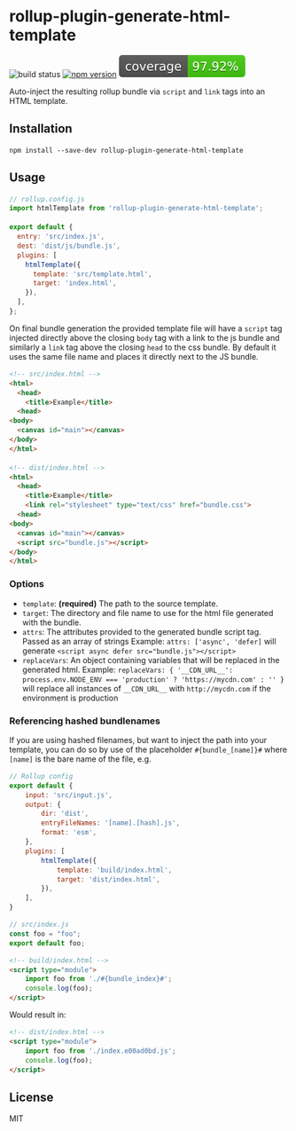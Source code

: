 # rollup-plugin-generate-html-template

![build status](https://api.travis-ci.org/bengsfort/rollup-plugin-generate-html-template.svg?branch=master) [![npm version](https://badge.fury.io/js/rollup-plugin-generate-html-template.svg)](https://www.npmjs.com/package/rollup-plugin-generate-html-template) ![code coverage](coverage/coverage.svg)

Auto-inject the resulting rollup bundle via `script` and `link` tags into an HTML template.

## Installation

```shell
npm install --save-dev rollup-plugin-generate-html-template
```

## Usage

```js
// rollup.config.js
import htmlTemplate from 'rollup-plugin-generate-html-template';

export default {
  entry: 'src/index.js',
  dest: 'dist/js/bundle.js',
  plugins: [
    htmlTemplate({
      template: 'src/template.html',
      target: 'index.html',
    }),
  ],
};
```

On final bundle generation the provided template file will have a `script` tag injected directly above the closing `body` tag with a link to the js bundle and similarly a `link` tag above the closing `head` to the css bundle. By default it uses the same file name and places it directly next to the JS bundle.

```html
<!-- src/index.html -->
<html>
  <head>
    <title>Example</title>
  <head>
<body>
  <canvas id="main"></canvas>
</body>
</html>

<!-- dist/index.html -->
<html>
  <head>
    <title>Example</title>
    <link rel="stylesheet" type="text/css" href="bundle.css">
  <head>
<body>
  <canvas id="main"></canvas>
  <script src="bundle.js"></script>
</body>
</html>
```

### Options

- `template`: **(required)** The path to the source template.
- `target`: The directory and file name to use for the html file generated with the bundle.
- `attrs`: The attributes provided to the generated bundle script tag. Passed as an array of strings
  Example: `attrs: ['async', 'defer]` will generate `<script async defer src="bundle.js"></script>`
- `replaceVars`: An object containing variables that will be replaced in the generated html.
    Example: `replaceVars: { '__CDN_URL__': process.env.NODE_ENV === 'production' ? 'https://mycdn.com' : '' }` will replace all instances of `__CDN_URL__` with `http://mycdn.com` if the environment is production


### Referencing hashed bundlenames

If you are using hashed filenames, but want to inject the path into your template, you can do so by use of the placeholder `#{bundle_[name]}#` where `[name]` is the bare name of the file, e.g.

```js
// Rollup config
export default {
	input: 'src/input.js',
	output: {
		dir: 'dist',
		entryFileNames: '[name].[hash].js',
		format: 'esm',
	},
	plugins: [
		htmlTemplate({
			template: 'build/index.html',
			target: 'dist/index.html',
		}),
	],
}
```

```js
// src/index.js
const foo = "foo";
export default foo;
```

```html
<!-- build/index.html -->
<script type="module">
	import foo from './#{bundle_index}#';
	console.log(foo);
</script>
```

Would result in:

```html
<!-- dist/index.html -->
<script type="module">
	import foo from './index.e00ad0bd.js';
	console.log(foo);
</script>
```

## License

MIT
